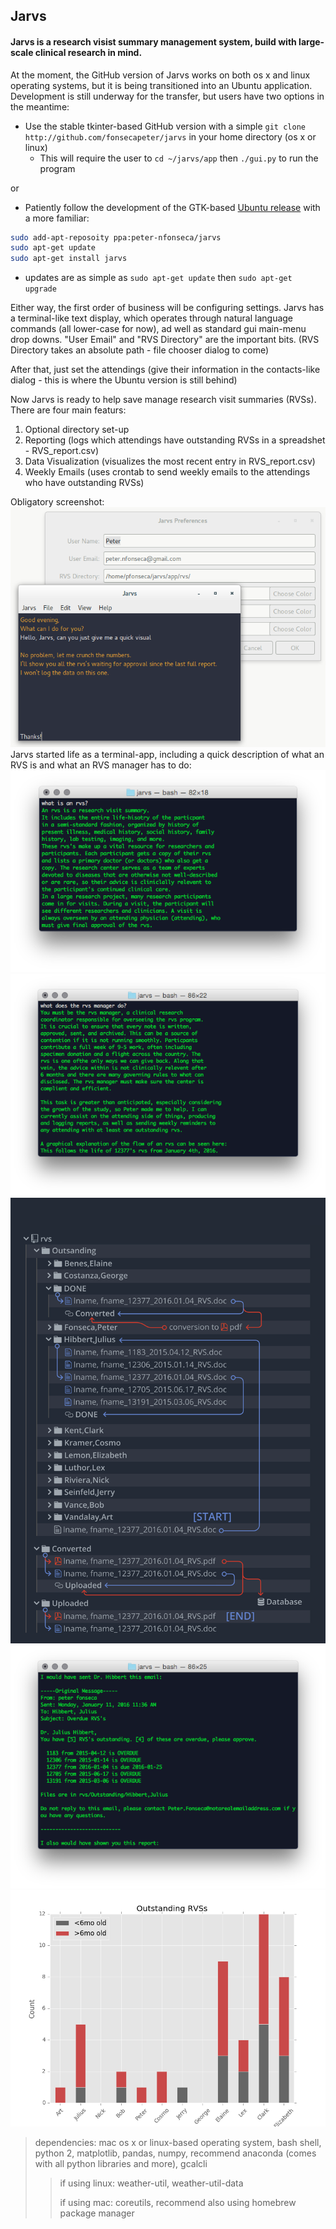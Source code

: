 ## Jarvs

#### Jarvs is a research visist summary management system, build with large-scale clinical research in mind.

At the moment, the GitHub version of Jarvs works on both os x and linux operating systems, but it is being transitioned into an Ubuntu application. Development is still underway for the transfer, but users have two options in the meantime:
* Use the stable tkinter-based GitHub version with a simple `git clone http://github.com/fonsecapeter/jarvs` in your home directory (os x or linux)
  * This will require the user to `cd ~/jarvs/app` then `./gui.py` to run the program

or

* Patiently follow the development of the GTK-based [Ubuntu release](http://launchpad.net/jarvs) with a more familiar:
```bash
sudo add-apt-reposoity ppa:peter-nfonseca/jarvs
sudo apt-get update
sudo apt-get install jarvs
``` 
  * updates are as simple as `sudo apt-get update` then `sudo apt-get upgrade`

Either way, the first order of business will be configuring settings. Jarvs has a terminal-like text display, which operates through natural language commands (all lower-case for now), ad well as standard gui main-menu drop downs.
"User Email" and "RVS Directory" are the important bits. (RVS Directory takes an absolute path - file chooser dialog to come)

After that, just set the attendings (give their information in the contacts-like dialog - this is where the Ubuntu version is still behind)

Now Jarvs is ready to help save manage research visit summaries (RVSs). There are four main featurs: 
1. Optional directory set-up
2. Reporting (logs which attendings have outstanding RVSs in a spreadshet - RVS_report.csv)
3. Data Visualization (visualizes the most recent entry in RVS_report.csv)
4. Weekly Emails (uses crontab to send weekly emails to the attendings who have outstanding RVSs)

Obligatory screenshot:
![jarvs_16.04_prefs](app/design/jarvs_16.04_prefs.png)
Jarvs started life as a terminal-app, including a quick description of what an RVS is and what an RVS manager has to do:
![what_is_rvs.png](app/design/what_is_rvs.png)
![what_is_rvs_manager_1.png](app/design/what_is_rvs_manager_1.png)
<a href="url"><img src="https://github.com/fonsecapeter/jarvs/blob/master/app/rvs/sample_docs/rvs_lifecycle.png" width="600"></a>
![what_is_rvs_manager_2.png](app/design/what_is_rvs_manager_2.png)
![figure_1.png](app/rvs/sample_docs/figure_1.png)

> dependencies:
mac os x or linux-based operating system, bash shell, python 2, matplotlib, pandas, numpy, recommend  anaconda (comes with all python libraries and more), gcalcli
>> if using linux: weather-util, weather-util-data
>>
>> if using mac: coreutils, recommend also using homebrew package manager
